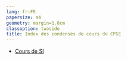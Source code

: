 ```yaml
---
lang: fr-FR
papersize: a4
geometry: margin=1.8cm
classoption: twoside
title: Index des condensés de cours de CPGE
---
```


<!--
To compile :
pandoc -s -c "assets/layout.css" "index.md" -o "build/index.html"
-->

* [Cours de SI](PSI_si.html)
